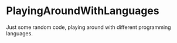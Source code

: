 # PlayingAroundWithLanguages
Just some random code, playing around with different programming languages.

